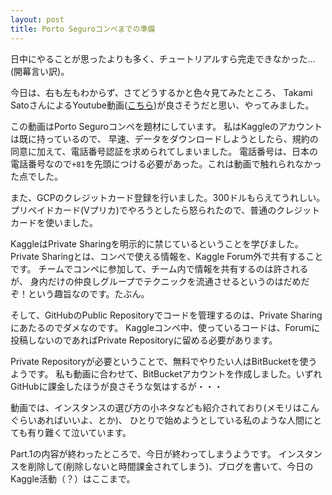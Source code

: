 ```yaml
---
layout: post
title: Porto Seguroコンペまでの準備
---
```


日中にやることが思ったよりも多く、チュートリアルすら完走できなかった…(開幕言い訳)。

今日は、右も左もわからず、さてどうするかと色々見てみたところ、
Takami SatoさんによるYoutube動画([こちら](https://www.youtube.com/watch?v=NHQTw-ORcSQ))が良さそうだと思い、やってみました。

この動画はPorto Seguroコンペを題材にしています。
私はKaggleのアカウントは既に持っているので、
早速、データをダウンロードしようとしたら、規約の同意に加えて、電話番号認証を求められてしまいました。
電話番号は、日本の電話番号なので`+81`を先頭につける必要があった。これは動画で触れられなかった点でした。

また、GCPのクレジットカード登録を行いました。300ドルもらえてうれしい。
プリペイドカード(Vプリカ)でやろうとしたら怒られたので、普通のクレジットカードを使いました。

KaggleはPrivate Sharingを明示的に禁じているということを学びました。
Private Sharingとは、コンペで使える情報を、Kaggle Forum外で共有することです。
チームでコンペに参加して、チーム内で情報を共有するのは許されるが、
身内だけの仲良しグループでテクニックを流通させるというのはだめだぞ！という趣旨なのです。たぶん。

そして、GitHubのPublic Repositoryでコードを管理するのは、Private Sharingにあたるのでダメなのです。
Kaggleコンペ中、使っているコードは、Forumに投稿しないのであればPrivate Repositoryに留める必要があります。

Private Repositoryが必要ということで、無料でやりたい人はBitBucketを使うようです。
私も動画に合わせて、BitBucketアカウントを作成しました。いずれGitHubに課金したほうが良さそうな気はするが・・・

動画では、インスタンスの選び方の小ネタなども紹介されており(メモリはこんぐらいあればいいよ、とか)、
ひとりで始めようとしている私のような人間にとても有り難くて泣いています。

Part.1の内容が終わったところで、今日が終わってしまうようです。
インスタンスを削除して(削除しないと時間課金されてしまう)、ブログを書いて、今日のKaggle活動（？）はここまで。
